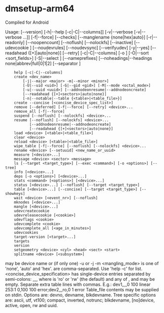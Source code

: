# dmsetup-arm64

Compiled for Android


Usage:
        [--version] [-h|--help [-c|-C|--columns]]
        [-v|--verbose [-v|--verbose ...]] [-f|--force]
        [--checks] [--manglename {none|hex|auto}]
        [-r|--readonly] [--noopencount] [--noflush] [--nolockfs] [--inactive]
        [--udevcookie <cookie>] [--noudevrules] [--noudevsync] [--verifyudev]
        [-y|--yes] [--readahead {[+]<sectors>|auto|none}] [--retry]
        [-c|-C|--columns] [-o <fields>] [-O|--sort <sort_fields>]
        [-S|--select <selection>] [--nameprefixes]
        [--noheadings|--headings none|abbrev|full|0|1|2]
        [--separator <separator>]

        help [-c|-C|--columns]
        create <dev_name>
            [-j|--major <major> -m|--minor <minor>]
            [-U|--uid <uid>] [-G|--gid <gid>] [-M|--mode <octal_mode>]
            [-u|--uuid <uuid>] [--addnodeonresume|--addnodeoncreate]
            [--readahead {[+]<sectors>|auto|none}]
            [-n|--notable|--table {<table>|<table_file>}]
        create --concise [<concise_device_spec_list>]
        remove [--deferred] [-f|--force] [--retry] <device>...
        remove_all [-f|--force]
        suspend [--noflush] [--nolockfs] <device>...
        resume [--noflush] [--nolockfs] <device>...
               [--addnodeonresume|--addnodeoncreate]
               [--readahead {[+]<sectors>|auto|none}]
        load <device> [<table>|<table_file>]
        clear <device>
        reload <device> [<table>|<table_file>]
        wipe_table [-f|--force] [--noflush] [--nolockfs] <device>...
        rename <device> [--setuuid] <new_name_or_uuid>
        measure [<device>...]
        message <device> <sector> <message>
        ls [--target <target_type>] [--exec <command>] [-o <options>] [--tree]
        info [<device>...]
        deps [-o <options>] [<device>...]
        stats <command> [<options>] [<device>...]
        status [<device>...] [--noflush] [--target <target_type>]
        table [<device>...] [--concise] [--target <target_type>] [--showkeys]
        wait <device> [<event_nr>] [--noflush]
        mknodes [<device>...]
        mangle [<device>...]
        udevcreatecookie
        udevreleasecookie [<cookie>]
        udevflags <cookie>
        udevcomplete <cookie>
        udevcomplete_all [<age_in_minutes>]
        udevcookies
        target-version [<target>...]
        targets
        version
        setgeometry <device> <cyl> <head> <sect> <start>
        splitname <device> [<subsystem>]

<device> may be device name or (if only one) -u <uuid> or -j <major> -m <minor>
<mangling_mode> is one of 'none', 'auto' and 'hex'.
<fields> are comma-separated.  Use 'help -c' for list.
<concise_device_specification> has single-device entries separated by semi-colons:
    <name>,<uuid>,<minor>,<flags>,<table>
        where <flags> is 'ro' or 'rw' (the default) and any of <uuid>, <minor>
        and <flags> may be empty. Separate extra table lines with commas.
    E.g.: dev1,,,,0 100 linear 253:1 0,100 100 error;dev2,,,ro,0 1 error
Table_file contents may be supplied on stdin.
Options are: devno, devname, blkdevname.
Tree specific options are: ascii, utf, vt100; compact, inverted, notrunc;
                           blkdevname, [no]device, active, open, rw and uuid.
